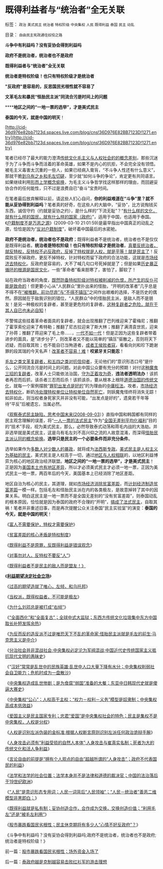 # 既得利益者与“统治者”全无关联

标签： `政治` `美式民主` `统治者` `特权阶级` `中央集权` `人民` `既得利益` `泰国` `民主` `动乱` 

目录： `自由民主宪政通往奴役之路`

**斗争中有利益吗？没有妥协会得到利益吗**

**政府不是统治者，统治者也不是政府**

**既得利益者与“统治者”全无关联**

**统治者是特权阶级！也只有特权阶级才是统治者**

**"反政府"是容易的，反思国民劣根性就不容易了**

**文革毛左和暴民“怪胎民主派”同流合污是时间上的问题**

******地区之间的“一地一票的选举”，才是美式民主**

**泰国的今天，就是中国的明天**！

[http://cid-36d976e82bb7123d.spaces.live.com/blog/cns!36D976E82BB7123D!1271.entry](http://cid-36d976e82bb7123d.spaces.live.com/blog/cns!36D976E82BB7123D!1271.entry)

笔者已经尽了最大的能力澄清[传统文化毛主义与人权社会的的概念差别](../../../2010/5/17/人权是识别极左伪装的金标准.md)，那些沉迷于为了斗争而斗争而活着的革命英雄，如果不是内心的抗拒，不会完全没有领悟。被毛主义毒害太沉重的一些人，如果已经病入膏肓，“不斗争人性还有什么意义”，那就干脆[到乌有之乡和毛左切磋](../../../2010/4/30/警惕暴民文化鼓励屠幼悲剧，捞取社会利益.md)，至少就“如何斗争的争论”，肯定更有共同语言。如果继续利用[形而上学概念偷换](../../../2010/5/4/中国不缺信仰，中国缺乏名词解释.md)，为毛主义斗争哲学找这样那样的理由，而回避妥协合作的任何能性，只不过是浪费自已“奋斗”宝贵时间。

在笔者最后放弃解释以前，请这些人扪心自问，**你的利益难道在“斗争”里？就不能从妥协得到利益吗**？笔者真的好奇，在这些人的大脑中，“妥协”，比方说掏钱买东西，诚信守约（约就是妥协之约），是什么样的“下流无耻”？“[有什么样的文化，就有什么样的国民，就有什么样的国家（政府）](../../../2010/3/3/《大义觉迷录》监督舆论.md)”，适用于中国，也适用于泰国。《[户籍制度不是万恶之源](http://blog.sina.com.cn/s/blog_5563a64d0100c5t5.html)》(2009-03-10
21:01:59)是最早指出中国真正的动乱之源，恰恰是因为“[反对户籍制度](../../../2009/9/2/盲目反对户籍制度的现实危险.md)”，破坏着中国最后的水密舱。

**政府不是统治者，统治者也不是政府**；既得利益者不是统治者，统治者也不是仅仅是既得利益者。**统治者是特权阶级！也只有特权阶级才是统治者**。[真要反统治者，就反特权，反特权不必反政府，反掉了特权就是人权，就是平等！就是民主了](../../../2009/10/30/资本主义和公民主义，和社会特权.md)！反腐败反不掉政府，更反不掉特权，针对特权而留下政府的合法功能，这就是[市场经济去特权化](../../../2009/7/29/市场经济去特权化的真正利益阻力.md)。反政府是容易的，大不了喊几句口号死掉就是了；但是如果[历史暴正循环的根源是国民文化](../../../2010/3/3/为什么历史治乱循环总是不息更残暴？.md)，一些“革命者”看来胆寒了，害怕了，脚软了！

站在政府当政者的角度，[既然防备特权阶级对特权被削减的仇恨，所产生的反仆可能是致命的](../../../2010/5/14/被屠杀的“开明统治者”比横死的昏君多得多.md)！但更要小心从“人民群众”里扑出来的怪胎，“开明的改革者”几乎总是不得不在[“被推翻，前功尽弃”与“不得不镇压”](../../../2010/5/14/用民主要求政府也要用民主约束自已.md)之间作出艰难的选择，不是历史的偶然。原因就在于敌我识别的错位，“人民群众”中的怪胎民主派，是敌人而不是朋友！是另一种极权的复辟者，甚至是更危险的复辟者。[这种复辟者之危险，就在于其人自已也未必自知](../../../2010/2/26/“反政府”是荒谬的.md)！

不警惕这些挂着革命者面具的复辟者，就会出现推翻了巴列维迎来了霍梅尼；推翻了霍享索伦迎来了希特勒；推翻了尼古拉迎来了斯大林；推翻了满清袁世凯，迎来了孙蒋；推翻了蒋迎来了毛上帝……，[一代不如一代](../../../2009/2/9/黄宗羲定律“老百姓尽量别折腾”.md)！但是正因为这些复辟者带着进步的面具，是“进步分子”，则改革者又不能以简单的“镇压”驱散之，否则将天下迟疑，而自取其败；也不能自已当殉道者，[成者王侯败者寇](http://darthvad.blog.sohu.com/133552226.html)，看看向刘和珍下跪谢罪的段其瑞的今天名声！[改革者不容易！难](http://darthvad.blog.163.com/blog/static/53399470200973023758325/)！**咬紧牙关只能忍**！

[毛左之类文革复辟者，和五四之类对抗信仰者](../../../2009/10/25/特权卫士生产线和怪胎民主派.md)，无论他们的“意识形态口号”是什么，公开同流合污是时间上的问题。对此中国公众要有充分的预期！对付这[种魔鬼三招的复辟者](http://blog.sina.com.cn/s/blog_5563a64d0100h72d.html)，改革人士只能依法治国，[守为正着攻为奇](../../../2010/3/10/军人牺牲是无私吗？.md)，**违法者透明法办**！该抓者再忍而后抓，该杀者三忍而后杀！该抓该杀，要从根本上根除[道德治国的传统文化](http://darthvad.blog.sohu.com/133552226.html)，就每一个案例摆脱“[罪犯出发点是好的](../../../2009/9/23/孟荀人之初善恶之争及“行之初意本善”.md)”的为理由的[中庸枉法](../../../2009/8/24/中庸枉法,惩善扬恶,坏事做尽.md)。攻者，[市场经济去特权化](../../../2009/7/19/市场经济去特权化中国经济唯一的出路.md)，断奶[冷处理特权单位让特权单位自然死亡](../../../2009/8/12/国企清理三阶段方案和冷处理过程.md)，则妖魔鬼怪终将消失无踪！如非如此，则当权者身死家灭并非没有可能，“出发点是好的”，遗臭若干年等待“平反”后被遗忘，当属必然。

《[观察泰式民主缺陷，思考中国末来(2008-09-03](../../../2008/9/3/观察泰式民主缺陷，思考中国末来.md)）》直指中国和韩国都有同样的民主观念理解的误差，将“[一人一票的法式民主](../../../2009/6/21/为什么一人一票三权分立不是民主.md)”作为“[全国无差别平均化福利](../../../2009/9/7/全国无差别保障是注定失败的左倾计划经济公有制.md)”目的的“技术”手段，视为美式民主，那么，必然导致泰式动荡和蒋毛内战的大浩劫。并非选举就是美式民主，这是乌有毛左刘不高兴仰之流的人故意混淆，而深得[怪胎民主派认同的概念偷换](../../../2009/9/5/参考西方成功的经验不要偷换人权概念.md)。**选举只是民主的一个必要条件而非充分条件**。

选举如果作为[多数人对少数人的暴政](../../../2010/3/3/“少数服从多数”是反人权反民主的专治之源.md)，就将成为[法西斯专政](../../../2009/6/29/法式民主可能方便了民粹希特勒上台.md)。[美式民主是人权主义为基础的民主](../../../2010/5/18/为什么美国不会搞单边主义.md)，美式民主是人权高于一切，通过[地区与人权相联](../../../2009/9/1/人权的核心价值是乡土相联的生存发展权.md)的，以地区利益博弈为核心的地区政治经济联盟。**地区之间的“一地一票的选举”，才是美式民主**！正是因为[美国本土也有地区差异](../../../2009/10/26/地区差别是户籍制度合理性的充分理由.md)，所以才必须美式民主才必须一地一票，正因为美式民主一地一票，两百年后的今天，美国基本上已经消除了地区差距。

地区自治为核心的民主，其道理，就如[市场经济消除贫富差距](../../../2009/11/24/为什么市场经济能消除贫富差距.md)，而[计划经济制造贫富差距](../../../2009/9/16/公有制计划经济是造成贫富差距的原因.md)一模一样。包括毛左和怪胎民主派在内的各类极左，是故意掉转了其中的因果关系。明白这民主是一地一票而不是全国无差别的“没有贫富差距”，则泰国动乱的根本原因，恰恰就是因为泰国的政府不合理的“开明”，[搞成了法式民主](../../../2010/3/11/民主炒股几阶段.md)，自取其祸！笔者并非重述旧事，而是再次提醒公众关注泰国“民主实验室”的演变：**泰国的今天，就是中国的明天**！

《[富人不需要保护，特权才需要保护](../../../2009/8/27/富人不需要保护，特权才需要保护.md)》

《[贫富差距的核心矛盾是特权制度](../../../2009/8/28/贫富差距核心矛盾是特权等级文化.md)》

《[既得利益不是原罪，反既得利益是错误观念](../../../2009/8/28/反既得利益即“反利益可得”.md)》

《[对事勿对人，反特权不要反“人”](../../../2009/8/28/对事勿对人，反特权不要专反“人”.md)》

《[既得利益者不是民主的敌人而是盟友！》](../../../2009/8/28/已得利益者不是敌人而是盟友！.md)

《[**利益期望决定社会立场**](../../../2009/8/29/利益期望决定社会立场行为.md)》

《[过高的期望造就了唯心，左倾，和乌托邦](../../../2009/8/29/过高的期望造就了唯心，左倾，和乌托邦.md)》

《[当权派，既得权益者，不可能是极左](../../../2009/8/29/当权者不可能是太左.md)》

《[为什么刘邓总是被打成“右倾”](http://darthvad.blog.163.com/blog/static/53399470200973023758325/)》

《[“全面西化”和“全面复古”；全球中式大监狱；东西方传统文化垃圾集中东方中国取长补短发挥余热](../../../2010/5/13/东西方传统文化垃圾取长补短发挥余热.md)》

《[为反而反的造反派不过是唯恐天下不乱的革命家;怪胎民主派就是毛左的前生;马克思主义是中介](../../../2010/5/14/唯恐天下不乱的革命家.md)》

《[分治社会并非混战社会;中央集权必定沦为军阀混战;中国近代史传统国家主义抵抗现代文明的愚昧史](../../../2010/5/14/传统文化国家主义抵抗现代文明节节败退史.md)》

《“[汉奸”常常是乱世中的民族英雄;乱世中人口大量下降有水分；中央集权削弱社会自卫能力；危机时成为一盘散沙](../../../2010/5/15/中央集权社会危机时成为一盘散沙.md)》

《[中央集权造成乱世惨剧；是为食腐“弱国”准备的大餐；东亚中日韩现代史就是傻逼大赛史](../../../2010/5/15/乱世和血性和东亚傻逼大赛史.md)》

《[中央集权“公心”；人权高于主权；“权力－权利－义务”模型是奴隶制；中央集权高成本低效益](../../../2010/5/15/“权力－权利－义务”模型即奴隶制.md)》

《[爱国主义是民主国家专利；忠君“爱国”是中央集权社会的特色；民主是集权不是中央集权，人权是分权](../../../2010/5/17/爱国是民主国家的专利.md)》

《[人权是识别左派伪装的金标准;根据人权断言原则识别左派任何政治诡辩手腕](../../../2010/5/17/人权是识别极左伪装的金标准.md)》

《[人身攻击必须有“利益受损的自然人本体”;人身攻击与崔真实名制；死者为大的传统文化和活人争利益](../../../2010/5/17/袁腾飞绝没有人身攻击却遭毛派人身攻击.md)》

《[言论自由的前提是“拥有个人观点的自由”超越所谓的“人身攻击”；政府不代表国民的利益](http://blog.sina.com.cn/s/blog_5563a64d0100ii11.html)》

《[法学和法学的社会位置；法学本身并不是法律和道德的裁决官；中国的法治落后于19世纪欧洲](../../../2010/5/18/法学和法学的社会位置；法学不是善恶标准.md)》

《[“人民”是意识形态专用词；人民一词背后“人民领袖”；“人民－统治者”善恶二维模型非黑即白；](http://blog.sina.com.cn/s/blog_5563a64d0100iiq8.html)》

《[既得利益就是私有制；妥协创造合作，合作成为交换，交换创造价值；“利用毛左”还是“被毛左利用”](http://blog.sina.com.cn/s/blog_5563a64d0100iiqj.html)》

《[股市暴跌看国民劣根性；民主休克期将有多少人“心情不好反政府”？](../../../2010/5/19/股市暴跌看国民劣根性；场外资金入场了.md)》

《斗争中有利益吗？没有妥协会得到利益吗;政府不是统治者，统治者也不是政府;统治者是特权阶级！》

前一篇：[股市暴跌看国民劣根性；场外资金入场了](../../../2010/5/19/股市暴跌看国民劣根性；场外资金入场了.md)

后一篇：[泰政府越是克制越容易击败红衫军的游击理想](../../../2010/5/19/泰政府越是克制越容易击败红衫军的游击理想.md)
